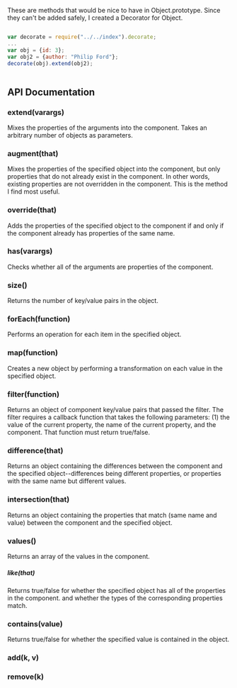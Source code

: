 These are methods that would be nice to have in Object.prototype.  Since they can't be added safely, I created a Decorator for Object.

```javascript

var decorate = require("../../index").decorate;
...
var obj = {id: 3};
var obj2 = {author: "Philip Ford"};
decorate(obj).extend(obj2);
        
```

## API Documentation
### extend(varargs)
Mixes the properties of the arguments into the component.  Takes an arbitrary number of objects as parameters.

### augment(that)
Mixes the properties of the specified object into the component, but only properties that do not already
exist in the component.  In other words, existing properties are not overridden in the component.  This is the 
method I find most useful.

### override(that)
Adds the properties of the specified object to the component if and only if the component already
has properties of the same name.

### has(varargs)
Checks whether all of the arguments are properties of the component.

### size()
Returns the number of key/value pairs in the object.

### forEach(function)
Performs an operation for each item in the specified object.

### map(function)
Creates a new object by performing a transformation on each value in the specified object.

### filter(function)
Returns an object of component key/value pairs that passed the filter.  The filter requires a callback
function that takes the following parameters:  (1) the value of the current property, the name of the
current property, and the component.  That function must return true/false.

### difference(that)
Returns an object containing the differences between the component and the specified object--differences
being different properties, or properties with the same name but different values.

### intersection(that)
Returns an object containing the properties that match (same name and value) between the component and
the specified object.

### values()
Returns an array of the values in the component.

##### like(that)
Returns true/false for whether the specified object has all of the properties in the component.
and whether the types of the corresponding properties match.
     
### contains(value)
Returns true/false for whether the specified value is contained in the object.

### add(k, v)

### remove(k)

